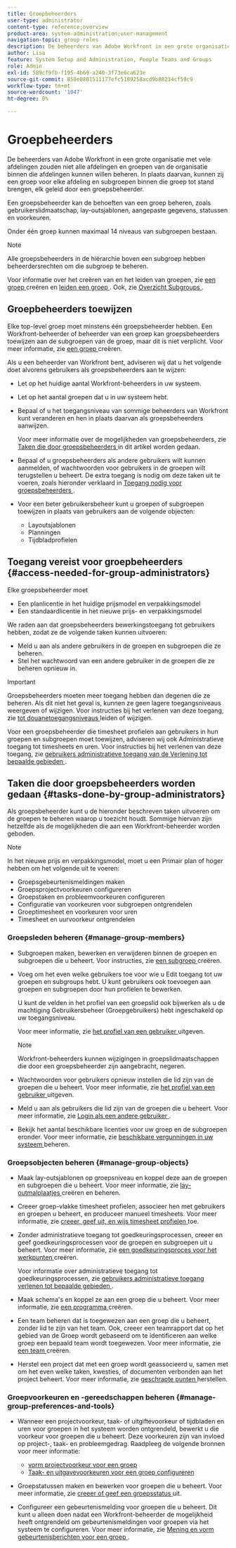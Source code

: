 ```yaml
---
title: Groepbeheerders
user-type: administrator
content-type: reference;overview
product-area: system-administration;user-management
navigation-topic: group-roles
description: De beheerders van Adobe Workfront in een grote organisatie met vele afdelingen zouden niet alle afdelingen en groepen van de organisatie binnen die afdelingen kunnen willen beheren. In plaats daarvan, kunnen zij een groep voor elke afdeling en subgroepen binnen die groep tot stand brengen, elk beheerd door een groepsbeheerder.
author: Lisa
feature: System Setup and Administration, People Teams and Groups
role: Admin
exl-id: 589cf9fb-f195-4b69-a240-3f73e6ca623e
source-git-commit: 850e0801511177efc5189258acd9b88234cf59c9
workflow-type: tm+mt
source-wordcount: '1047'
ht-degree: 0%

---
```


# Groepbeheerders

<!-- Audited: 12/2023 -->

De beheerders van Adobe Workfront in een grote organisatie met vele afdelingen zouden niet alle afdelingen en groepen van de organisatie binnen die afdelingen kunnen willen beheren. In plaats daarvan, kunnen zij een groep voor elke afdeling en subgroepen binnen die groep tot stand brengen, elk geleid door een groepsbeheerder.

Een groepsbeheerder kan de behoeften van een groep beheren, zoals gebruikerslidmaatschap, lay-outsjablonen, aangepaste gegevens, statussen en voorkeuren.

Onder één groep kunnen maximaal 14 niveaus van subgroepen bestaan.

>[!NOTE]
>
>Alle groepsbeheerders in de hiërarchie boven een subgroep hebben beheerdersrechten om die subgroep te beheren.

Voor informatie over het creëren van en het leiden van groepen, zie [ een groep ](../../../administration-and-setup/manage-groups/create-and-manage-groups/create-a-group.md) creëren en [ leiden een groep ](../../../administration-and-setup/manage-groups/create-and-manage-groups/manage-a-group.md). Ook, zie [ Overzicht Subgroups ](../../../administration-and-setup/manage-groups/groups-overview/subgroups.md).

## Groepbeheerders toewijzen

Elke top-level groep moet minstens één groepsbeheerder hebben. Een Workfront-beheerder of beheerder van een groep kan groepsbeheerders toewijzen aan de subgroepen van de groep, maar dit is niet verplicht. Voor meer informatie, zie [ een groep ](../../../administration-and-setup/manage-groups/create-and-manage-groups/create-a-group.md) creëren.

Als u een beheerder van Workfront bent, adviseren wij dat u het volgende doet alvorens gebruikers als groepsbeheerders aan te wijzen:

* Let op het huidige aantal Workfront-beheerders in uw systeem.
* Let op het aantal groepen dat u in uw systeem hebt.
* Bepaal of u het toegangsniveau van sommige beheerders van Workfront kunt veranderen en hen in plaats daarvan als groepsbeheerders aanwijzen.

  Voor meer informatie over de mogelijkheden van groepsbeheerders, zie [ Taken die door groepsbeheerders ](#tasks-done-by-group-administrators) in dit artikel worden gedaan.

* Bepaal of u groepsbeheerders als andere gebruikers wilt kunnen aanmelden, of wachtwoorden voor gebruikers in de groepen wilt terugstellen u beheert. De extra toegang is nodig om deze taken uit te voeren, zoals hieronder verklaard in [ Toegang nodig voor groepsbeheerders ](#access-needed-for-group-administrators).
* Voor een beter gebruikersbeheer kunt u groepen of subgroepen toewijzen in plaats van gebruikers aan de volgende objecten:

   * Layoutsjablonen
   * Planningen
   * Tijdbladprofielen

## Toegang vereist voor groepbeheerders {#access-needed-for-group-administrators}

Elke groepsbeheerder moet

* Een planlicentie in het huidige prijsmodel en verpakkingsmodel
* Een standaardlicentie in het nieuwe prijs- en verpakkingsmodel

We raden aan dat groepsbeheerders bewerkingstoegang tot gebruikers hebben, zodat ze de volgende taken kunnen uitvoeren:

* Meld u aan als andere gebruikers in de groepen en subgroepen die ze beheren.
* Stel het wachtwoord van een andere gebruiker in de groepen die ze beheren opnieuw in.

>[!IMPORTANT]
>
>Groepsbeheerders moeten meer toegang hebben dan degenen die ze beheren. Als dit niet het geval is, kunnen ze geen lagere toegangsniveaus weergeven of wijzigen.
>Voor instructies bij het verlenen van deze toegang, zie [ tot douanetoegangsniveaus ](../../../administration-and-setup/add-users/configure-and-grant-access/create-modify-access-levels.md) leiden of wijzigen.

Voor een groepsbeheerder die timesheet profielen aan gebruikers in hun groepen en subgroepen moet toewijzen, adviseren wij ook Administratieve toegang tot timesheets en uren. Voor instructies bij het verlenen van deze toegang, zie [ gebruikers administratieve toegang van de Verlening tot bepaalde gebieden ](../../../administration-and-setup/add-users/configure-and-grant-access/grant-users-admin-access-certain-areas.md).

## Taken die door groepsbeheerders worden gedaan {#tasks-done-by-group-administrators}

Als groepsbeheerder kunt u de hieronder beschreven taken uitvoeren om de groepen te beheren waarop u toezicht houdt. Sommige hiervan zijn hetzelfde als de mogelijkheden die aan een Workfront-beheerder worden geboden.

>[!NOTE]
>
>In het nieuwe prijs en verpakkingsmodel, moet u een Primair plan of hoger hebben om het volgende uit te voeren:
>
> * Groepsgebeurtenismeldingen maken
> * Groepsprojectvoorkeuren configureren
> * Groepstaken en probleemvoorkeuren configureren
> * Configuratie van voorkeuren voor subgroepen ontgrendelen
> * Groeptimesheet en voorkeuren voor uren
> * Timesheet en uurvoorkeur ontgrendelen

### Groepsleden beheren {#manage-group-members}

* Subgroepen maken, bewerken en verwijderen binnen de groepen en subgroepen die u beheert. Voor instructies, zie [ een subgroep ](../../../administration-and-setup/manage-groups/create-and-manage-subgroups/create-a-subgroup.md) creëren.
* Voeg om het even welke gebruikers toe voor wie u Edit toegang tot uw groepen en subgroups hebt. U kunt gebruikers ook toevoegen aan groepen en subgroepen door hun profielen te bewerken.

  U kunt de velden in het profiel van een groepslid ook bijwerken als u de machtiging Gebruikersbeheer (Groepgebruikers) hebt ingeschakeld op uw toegangsniveau.

  Voor meer informatie, zie [ het profiel van een gebruiker ](../../../administration-and-setup/add-users/create-and-manage-users/edit-a-users-profile.md) uitgeven.

  >[!NOTE]
  >
  >Workfront-beheerders kunnen wijzigingen in groepslidmaatschappen die door een groepsbeheerder zijn aangebracht, negeren.

* Wachtwoorden voor gebruikers opnieuw instellen die lid zijn van de groepen die u beheert. Voor meer informatie, zie [ het profiel van een gebruiker ](../../../administration-and-setup/add-users/create-and-manage-users/edit-a-users-profile.md) uitgeven.
* Meld u aan als gebruikers die lid zijn van de groepen die u beheert. Voor meer informatie, zie [ Login als een andere gebruiker ](../../../administration-and-setup/add-users/create-and-manage-users/log-in-as-another-user.md).
* Bekijk het aantal beschikbare licenties voor uw groep en de subgroepen eronder. Voor meer informatie, zie [ beschikbare vergunningen in uw systeem ](../../../administration-and-setup/get-started-wf-administration/manage-available-licenses-in-your-system.md) beheren.

### Groepsobjecten beheren {#manage-group-objects}

* Maak lay-outsjablonen op groepsniveau en koppel deze aan de groepen en subgroepen die u beheert. Voor meer informatie, zie [ lay-outmalplaatjes ](../../../administration-and-setup/customize-workfront/use-layout-templates/create-and-manage-layout-templates.md) creëren en beheren.
* Creeer groep-vlakke timesheet profielen, associeer hen met gebruikers en groepen u beheert, en produceer manueel timesheets. Voor meer informatie, zie [ creeer, geef uit, en wijs timesheet profielen ](../../../timesheets/create-and-manage-timesheets/create-timesheet-profiles.md) toe.
* Zonder administratieve toegang tot goedkeuringsprocessen, creeer en geef goedkeuringsprocessen voor de groepen en subgroepen uit u beheert. Voor meer informatie, zie [ een goedkeuringsproces voor het werkpunten ](../../../administration-and-setup/customize-workfront/configure-approval-milestone-processes/create-approval-processes.md) creëren.

  Voor informatie over administratieve toegang tot goedkeuringsprocessen, zie [ gebruikers administratieve toegang verlenen tot bepaalde gebieden ](../../../administration-and-setup/add-users/configure-and-grant-access/grant-users-admin-access-certain-areas.md).

* Maak schema&#39;s en koppel ze aan een groep die u beheert. Voor meer informatie, zie [ een programma ](../../../administration-and-setup/set-up-workfront/configure-timesheets-schedules/create-schedules.md) creëren.
* Een team beheren dat is toegewezen aan een groep die u beheert, zonder lid te zijn van het team. Ook, creeer een teamrapport dat op het gebied van de Groep wordt gebaseerd om te identificeren aan welke groep een bepaald team wordt toegewezen. Voor meer informatie, zie [ een team ](../../../people-teams-and-groups/create-and-manage-teams/create-a-team.md) creëren.
* Herstel een project dat met een groep wordt geassocieerd u, samen met om het even welke taken, kwesties, of documenten verbonden aan het project beheert. Voor meer informatie, zie [ geschrapte punten ](../../../administration-and-setup/manage-workfront/manage-deleted-items/restore-deleted-items.md) herstellen.

### Groepvoorkeuren en -gereedschappen beheren {#manage-group-preferences-and-tools}

* Wanneer een projectvoorkeur, taak- of uitgiftevoorkeur of tijdbladen en uren voor groepen in het systeem worden ontgrendeld, bewerkt u die voorkeur voor groepen die u beheert. Deze voorkeuren zijn van invloed op project-, taak- en probleemgedrag. Raadpleeg de volgende bronnen voor meer informatie:

   * [ vorm projectvoorkeur voor een groep ](../../../administration-and-setup/manage-groups/create-and-manage-groups/configure-project-preferences-group.md)
   * [Taak- en uitgavevoorkeuren voor een groep configureren](../../../administration-and-setup/manage-groups/create-and-manage-groups/configure-task-issue-preferences-group.md)

* Groepstatussen maken en bewerken voor groepen die u beheert. Voor meer informatie, zie [ creeer of geef een groepsstatus ](../../../administration-and-setup/manage-groups/manage-group-statuses/create-or-edit-a-group-status.md) uit.
* Configureer een gebeurtenismelding voor groepen die u beheert. Dit kunt u alleen doen nadat een Workfront-beheerder de mogelijkheid heeft ontgrendeld om gebeurtenismeldingen voor groepen via het systeem te configureren. Voor meer informatie, zie [ Mening en vorm gebeurtenisberichten voor een groep ](../../../administration-and-setup/manage-groups/create-and-manage-groups/view-and-configure-event-notifications-group.md).

